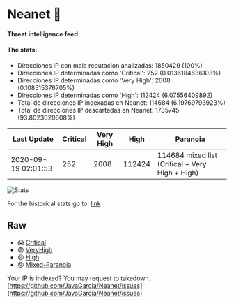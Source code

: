 # Neanet :hocho:
#### Threat intelligence feed
#### The stats:

- Direcciones IP con mala reputacion analizadas: 1850429 (100%)
- Direcciones IP determinadas como 'Critical':  252 (0.0136184636103%)
- Direcciones IP determinadas como 'Very High':  2008 (0.108515376705%)
- Direcciones IP determinadas como 'High':  112424 (6.07556409892)
- Total de direcciones IP indexadas en Neanet:  114684 (6.19769793923%)
- Total de direcciones IP descartadas en Neanet:  1735745 (93.8023020608%)

| Last Update | Critical | Very High | High | Paranoia |
| --- | --- | --- | --- | --- |
| 2020-09-19 02:01:53 | 252 | 2008 | 112424 | 114684 mixed list (Critical + Very High + High)|

![Stats](https://docs.google.com/spreadsheets/d/e/2PACX-1vSnaNMIXVabIpDJjufMlzH7poXnshF3mgd8Is1g9ytUEzVsP5my4Trn8f-xkoLLQ38xpL3HtmUexLo6/pubchart?oid=501124687&format=image)

For the historical stats go to: [link](/stats.csv)
## Raw
- :scream: [Critical](https://raw.githubusercontent.com/JavaGarcia/Neanet/master/blacklists/neanet_critical.txt)
- :fearful: [VeryHigh](https://raw.githubusercontent.com/JavaGarcia/Neanet/master/blacklists/neanet_veryHigh.txtt)
- :frowning: [High](https://raw.githubusercontent.com/JavaGarcia/Neanet/master/blacklists/neanet_high.txt)
- :dizzy_face: [Mixed-Paranoia](https://raw.githubusercontent.com/JavaGarcia/Neanet/master/blacklists/neanet_all.txt)


Your IP is indexed? You may request to takedown. [https://github.com/JavaGarcia/Neanet/issues](https://github.com/JavaGarcia/Neanet/issues)


























































































































































































































































































































































































































































































































































































































































































































































































































































































































